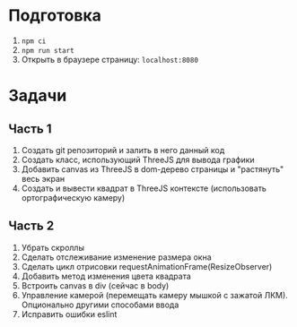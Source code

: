 # Подготовка

1. `npm ci`
3. `npm run start`
4. Открыть в браузере страницу: `localhost:8080`

# Задачи

## Часть 1

1. Создать git репозиторий и залить в него данный код
2. Создать класс, использующий ThreeJS для вывода графики
3. Добавить canvas из ThreeJS в dom-дерево страницы и "растянуть" весь экран
4. Создать и вывести квадрат в ThreeJS контексте (использовать ортографическую камеру)

## Часть 2

1. Убрать скроллы 
2. Сделать отслеживание изменение размера окна 
3. Сделать цикл отрисовки requestAnimationFrame(ResizeObserver) 
4. Добавить метод изменения цвета квадрата
5. Встроить canvas в div (сейчас в body) 
6. Управление камерой (перемещать камеру мышкой с зажатой ЛКМ). Опционально другими способами ввода
7. Исправить ошибки eslint 
